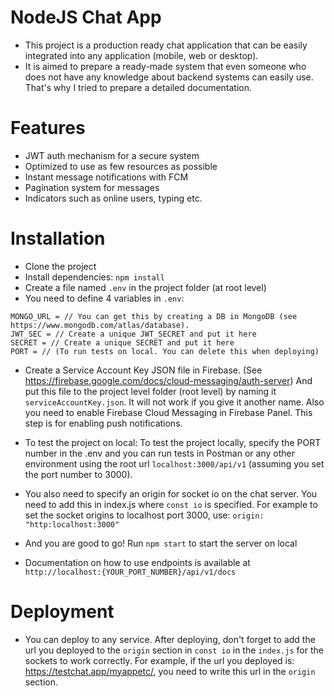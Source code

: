 # NodeJS Chat App
* This project is a production ready chat application that can be easily integrated into any application (mobile, web or desktop). 
* It is aimed to prepare a ready-made system that even someone who does not have any knowledge about backend systems can easily use. That's why I tried to prepare a detailed documentation.

# Features
* JWT auth mechanism for a secure system
* Optimized to use as few resources as possible
* Instant message notifications with FCM
* Pagination system for messages
* Indicators such as online users, typing etc.

# Installation
* Clone the project
* Install dependencies: `npm install`
* Create a file named `.env` in the project folder (at root level)
* You need to define 4 variables in `.env`: 

```
MONGO_URL = // You can get this by creating a DB in MongoDB (see https://www.mongodb.com/atlas/database). 
JWT_SEC = // Create a unique JWT_SECRET and put it here
SECRET = // Create a unique SECRET and put it here
PORT = // (To run tests on local. You can delete this when deploying)

```

* Create a Service Account Key JSON file in Firebase. (See https://firebase.google.com/docs/cloud-messaging/auth-server) 
And put this file to the project level folder (root level) by naming it `serviceAccountKey.json`. It will not work if you give it another name. Also you need to enable Firebase Cloud Messaging in Firebase Panel. This step is for enabling push notifications.

* To test the project on local: To test the project locally, specify the PORT number in the .env and you can run tests in Postman or any other environment using the root url `localhost:3000/api/v1` (assuming you set the port number to 3000).

* You also need to specify an origin for socket io on the chat server. You need to add this in index.js where `const io` is specified. For example to set the socket origins to localhost port 3000, use: `origin: "http:localhost:3000"`

* And you are good to go! Run `npm start` to start the server on local

* Documentation on how to use endpoints is available at `http://localhost:{YOUR_PORT_NUMBER}/api/v1/docs`


# Deployment
* You can deploy to any service. After deploying, don't forget to add the url you deployed to the `origin` section in `const io` in the `index.js` for the sockets to work correctly. For example, if the url you deployed is: https://testchat.app/myappetc/, you need to write this url in the `origin` section.


